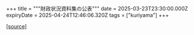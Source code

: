 +++
title = """財政状況資料集の公表"""
date = 2025-03-23T23:30:00.000Z
expiryDate = 2025-04-24T12:46:06.320Z
tags = ["kuriyama"]
+++


[[source]](https://www.town.kuriyama.hokkaido.jp/soshiki/32/597.html)
